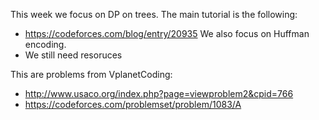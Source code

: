This week we focus on DP on trees. The main tutorial is the following:
- https://codeforces.com/blog/entry/20935
We also focus on Huffman encoding.
- We still need resoruces

This are problems from VplanetCoding:
- http://www.usaco.org/index.php?page=viewproblem2&cpid=766
- https://codeforces.com/problemset/problem/1083/A
